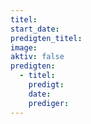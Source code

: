 ```yaml
---
titel:
start_date:
predigten_titel:
image:
aktiv: false
predigten:
  - titel:
    predigt:
    date:
    prediger:
---
```

